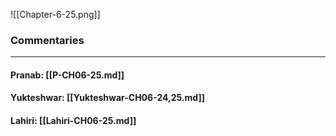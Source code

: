 ![[Chapter-6-25.png]]

### Commentaries

---

#### Pranab: [[P-CH06-25.md]]

#### Yukteshwar: [[Yukteshwar-CH06-24,25.md]]

#### Lahiri: [[Lahiri-CH06-25.md]]
